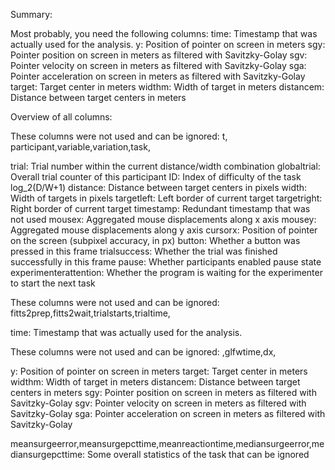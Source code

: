 Summary:

Most probably, you need the following columns:
time: Timestamp that was actually used for the analysis.
y: Position of pointer on screen in meters
sgy: Pointer position on screen in meters as filtered with Savitzky-Golay
sgv: Pointer velocity on screen in meters as filtered with Savitzky-Golay
sga: Pointer acceleration on screen in meters as filtered with Savitzky-Golay
target: Target center in meters
widthm: Width of target in meters
distancem: Distance between target centers in meters

Overview of all columns:

These columns were not used and can be ignored:
t, participant,variable,variation,task,

trial: Trial number within the current distance/width combination
globaltrial: Overall trial counter of this participant
ID: Index of difficulty of the task log_2(D/W+1)
distance: Distance between target centers in pixels
width: Width of targets in pixels
targetleft: Left border of current target
targetright: Right border of current target
timestamp: Redundant timestamp that was not used
mousex: Aggregated mouse displacements along x axis
mousey: Aggregated mouse displacements along y axis
cursorx: Position of pointer on the screen (subpixel accuracy, in px)
button: Whether a button was pressed in this frame
trialsuccess: Whether the trial was finished successfully in this frame
pause: Whether participants enabled pause state
experimenterattention: Whether the program is waiting for the experimenter to start the next task

These columns were not used and can be ignored:
fitts2prep,fitts2wait,trialstarts,trialtime,

time: Timestamp that was actually used for the analysis.

These columns were not used and can be ignored:
,glfwtime,dx,

y: Position of pointer on screen in meters
target: Target center in meters
widthm: Width of target in meters
distancem: Distance between target centers in meters
sgy: Pointer position on screen in meters as filtered with Savitzky-Golay
sgv: Pointer velocity on screen in meters as filtered with Savitzky-Golay
sga: Pointer acceleration on screen in meters as filtered with Savitzky-Golay

meansurgeerror,meansurgepcttime,meanreactiontime,mediansurgeerror,mediansurgepcttime: Some overall statistics of the task that can be ignored
